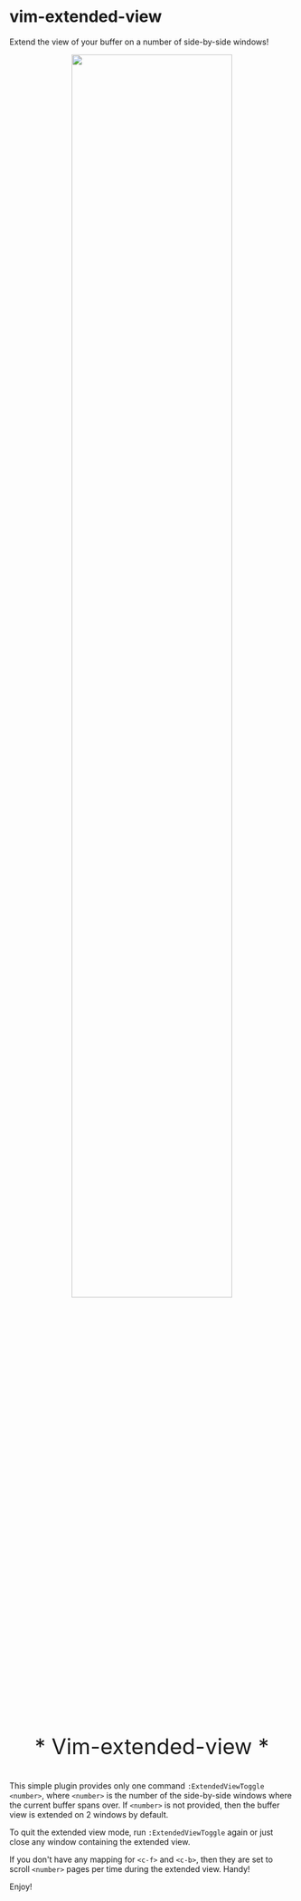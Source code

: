 # vim-extended-view

Extend the view of your buffer on a number of side-by-side windows!

<p align="center">
<img src="/ExtendedView.mp4" width="75%" height="75%">
</p>

<p align="center" style="font-size:38;">
* Vim-extended-view *
</p>

This simple plugin provides only one command `:ExtendedViewToggle <number>`,
where `<number>` is the number of the side-by-side windows where the current
buffer spans over. If `<number>` is not provided, then the buffer view is
extended on 2 windows by default.

To quit the extended view mode, run `:ExtendedViewToggle` again or just close
any window containing the extended view.

If you don't have any mapping for `<c-f>` and `<c-b>`, then they are set to
scroll `<number>` pages per time during the extended view. Handy!

Enjoy!
